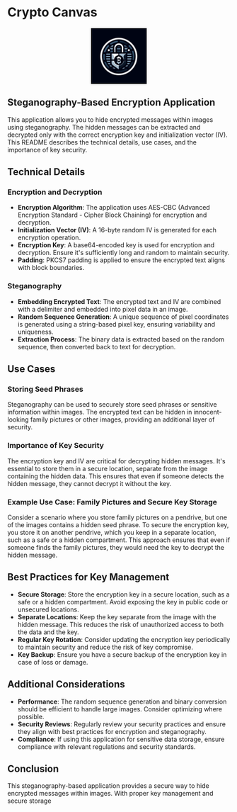 # Crypto Canvas

<img src="./src-tauri/icons/128x128@2x.png"
      alt="Crypto Canvas Logo"
      style="display: block; margin-left: auto; margin-right: auto; width: 25%;"/>

>

## Steganography-Based Encryption Application

This application allows you to hide encrypted messages within images using steganography. The hidden messages can be extracted and decrypted only with the correct encryption key and initialization vector (IV). This README describes the technical details, use cases, and the importance of key security.

## Technical Details

### Encryption and Decryption

- **Encryption Algorithm**: The application uses AES-CBC (Advanced Encryption Standard - Cipher Block Chaining) for encryption and decryption.
- **Initialization Vector (IV)**: A 16-byte random IV is generated for each encryption operation.
- **Encryption Key**: A base64-encoded key is used for encryption and decryption. Ensure it's sufficiently long and random to maintain security.
- **Padding**: PKCS7 padding is applied to ensure the encrypted text aligns with block boundaries.

### Steganography

- **Embedding Encrypted Text**: The encrypted text and IV are combined with a delimiter and embedded into pixel data in an image.
- **Random Sequence Generation**: A unique sequence of pixel coordinates is generated using a string-based pixel key, ensuring variability and uniqueness.
- **Extraction Process**: The binary data is extracted based on the random sequence, then converted back to text for decryption.

## Use Cases

### Storing Seed Phrases

Steganography can be used to securely store seed phrases or sensitive information within images. The encrypted text can be hidden in innocent-looking family pictures or other images, providing an additional layer of security.

### Importance of Key Security

The encryption key and IV are critical for decrypting hidden messages. It's essential to store them in a secure location, separate from the image containing the hidden data. This ensures that even if someone detects the hidden message, they cannot decrypt it without the key.

### Example Use Case: Family Pictures and Secure Key Storage

Consider a scenario where you store family pictures on a pendrive, but one of the images contains a hidden seed phrase. To secure the encryption key, you store it on another pendrive, which you keep in a separate location, such as a safe or a hidden compartment. This approach ensures that even if someone finds the family pictures, they would need the key to decrypt the hidden message.

## Best Practices for Key Management

- **Secure Storage**: Store the encryption key in a secure location, such as a safe or a hidden compartment. Avoid exposing the key in public code or unsecured locations.
- **Separate Locations**: Keep the key separate from the image with the hidden message. This reduces the risk of unauthorized access to both the data and the key.
- **Regular Key Rotation**: Consider updating the encryption key periodically to maintain security and reduce the risk of key compromise.
- **Key Backup**: Ensure you have a secure backup of the encryption key in case of loss or damage.

## Additional Considerations

- **Performance**: The random sequence generation and binary conversion should be efficient to handle large images. Consider optimizing where possible.
- **Security Reviews**: Regularly review your security practices and ensure they align with best practices for encryption and steganography.
- **Compliance**: If using this application for sensitive data storage, ensure compliance with relevant regulations and security standards.

## Conclusion

This steganography-based application provides a secure way to hide encrypted messages within images. With proper key management and secure storage
